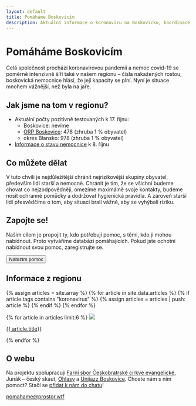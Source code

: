 ```yaml
---
layout: default
title: Pomáháme Boskovicím
description: Aktuální informace o koronaviru na Boskovicku, koordinace dobrovolnické pomoci
---
```


# Pomáháme Boskovicím

Celá společnost prochází koronavirovou pandemií a nemoc covid-19 se poměrně intenzivně šíří také v našem regionu – čísla nakažených rostou, boskovická nemocnice hlásí, že její kapacity se plní. Nyní je situace mnohem vážnější, než byla na jaře.

## Jak jsme na tom v regionu?

- Aktuální počty pozitivně testovaných k 17. říjnu:
  - Boskovice: nevíme
  - [ORP Boskovice](https://cs.wikipedia.org/wiki/Obvod_obce_s_rozš%C3%ADřenou_působnost%C3%AD_Boskovice): 478 (zhruba 1 % obyvatel)
  - okres Blansko: 978 (zhruba 1 % obyvatel)
- [Informace o stavu nemocnice](https://ohlasy.info/clanky/2020/10/situace-v-nemocnici.html) k 8. říjnu

## Co můžete dělat

V tuto chvíli je nejdůležitější chránit nejrizikovější skupiny obyvatel, především lidi starší a nemocné. Chránit je tím, že se všichni budeme chovat co nejzodpovědněji, omezíme maximálně svoje kontakty, budeme nosit ochranné pomůcky a dodržovat hygienická pravidla. A zároveň starší lidi přesvědčíme o tom, aby situaci brali vážně, aby se vyhýbali riziku.

## Zapojte se!

Našim cílem je propojit ty, kdo potřebují pomoc, s těmi, kdo ji mohou nabídnout. Proto vytváříme databázi pomáhajících. Pokud jste ochotni nabídnout svou pomoc, zaregistrujte se.

<form action="https://bit.ly/pomahejbce">
    <input type="submit" value="Nabízím pomoc" />
</form>

## Informace z regionu

{% assign articles = site.array %}
{% for article in site.data.articles %}
{% if article.tags contains "koronavirus" %}
{% assign articles = articles | push: article %}
{% endif %}
{% endfor %}

<div class="articles">
{% for article in articles limit:6 %}
<a href="https://ohlasy.info{{ article.relativeURL }}" class="article-preview">
<img src="{{ article.cover-photo }}">
<p>{{ article.title}}</p>
</a>
{% endfor %}
</div>

## O webu

Na projektu spolupracují [Farní sbor Českobratrské církve evangelické](https://www.facebook.com/EvangeliciBoskovice/), Junák – český skaut, [Ohlasy](https://ohlasy.info) a [Unijazz Boskovice](https://www.prostor.wtf).
Chcete nám s ním pomoct? Stačí se [přidat k nám do chatu](https://join.slack.com/t/koronabce/shared_invite/zt-ibg4iiw3-nB5d3B53aBkI_tcN0C1eqA)!

<pomahame@prostor.wtf>
